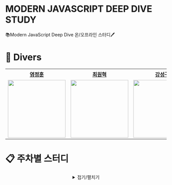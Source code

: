 # MODERN JAVASCRIPT DEEP DIVE STUDY

📚Modern JavaScript Deep Dive 온/오프라인 스터디🖊️

# 🌊 Divers

<div align="center">  
<table style="text-align:center;">
<tr>
<th style="text-align:center;"><a href="https://github.com/youmdang">염정훈</a></th>
<th style="text-align:center;"><a href="https://github.com/cwonhyeok">최원혁</a></th>
<th style="text-align:center;"><a href="https://github.com/L1m3Kun">강성구</a></th>
</tr>
<tr>
    <td style="text-align:center;"><a href="https://github.com/youmdang"><img width="180px" src="https://avatars.githubusercontent.com/u/165889213?v=4"/></a></td>
    <td style="text-align:center;"><a href="https://github.com/cwonhyeok"><img width="180px" src="https://avatars.githubusercontent.com/u/169676867?v=4"/></a></td>
    <td style="text-align:center;"><a href="https://github.com/L1m3Kun"><img width="180px" src="https://avatars.githubusercontent.com/u/113879996?v=4""/></a></td>
    
</tr>
</table>
</div>

# 📋 주차별 스터디

<details markdwon="1" align="center">
<summary >접기/펼치기</summary><br/><br/>

<div align="center">

|    날짜    |        주차        |                                               내용                                                |                                TIL                                |              참여자              |
| :--------: | :----------------: | :-----------------------------------------------------------------------------------------------: | :---------------------------------------------------------------: | :------------------------------: |
| 2024.06.14 | [1주차][1st_study] | [프로그래밍 <br/> 자바스크립트란? <br/> 자바스크립트 개발 환경과 실행 방법 <br/> 변수][1st_study] | [![정훈]][정훈1n] <br/> [![원혁]][원혁1n] <br/> [![성구]][성구1n] | 😃정훈 <br/> 😃원혁 <br/> 😃성구 |
| 2024.06.21 | [2주차][2nd_study] |                      [표현식과 문 <br/> 데이터 타입 <br/> 연산자][2nd_study]                      | [![정훈]][정훈2n] <br/> [![원혁]][원혁2n] <br/> [![성구]][성구2n] | 😃정훈 <br/> 😃원혁 <br/> 😃성구 |
| 2024.06.28 | [3주차][3rd_study] |                 [제어문 <br/> 타입 변환과 단축 평가 <br/> 객체 리터럴][3rd_study]                 | [![정훈]][정훈3n] <br/> [![원혁]][원혁3n] <br/> [![성구]][성구3n] |                                  |

</div>

<!--Button Link-->

[정훈]: https://img.shields.io/badge/정훈-4793AF?style=for-the-badge&logoColor=white&logo=mdbook
[원혁]: https://img.shields.io/badge/원혁-FFC470?style=for-the-badge&logoColor=white&logo=mdbook
[성구]: https://img.shields.io/badge/성구-DD5746?style=for-the-badge&logoColor=white&logo=mdbook

<!--------------->

<!--Note Link-->

[정훈1n]: https://github.com/Modern-JavaScript-Deep-Dive/Modern-JavaScript-Deep-Dive/blob/main/1주차%20스터디/학습노트/정훈.md
[원혁1n]: https://github.com/Modern-JavaScript-Deep-Dive/Modern-JavaScript-Deep-Dive/blob/main/1주차%20스터디/학습노트/원혁.md
[성구1n]: https://github.com/Modern-JavaScript-Deep-Dive/Modern-JavaScript-Deep-Dive/blob/main/1주차%20스터디/학습노트/성구.md
[정훈2n]: https://github.com/Modern-JavaScript-Deep-Dive/Modern-JavaScript-Deep-Dive/blob/main/2주차%20스터디/학습노트/정훈.md
[원혁2n]: https://github.com/Modern-JavaScript-Deep-Dive/Modern-JavaScript-Deep-Dive/blob/main/2주차%20스터디/학습노트/원혁.md
[성구2n]: https://github.com/Modern-JavaScript-Deep-Dive/Modern-JavaScript-Deep-Dive/blob/main/2주차%20스터디/학습노트/성구.md
[정훈3n]: https://github.com/Modern-JavaScript-Deep-Dive/Modern-JavaScript-Deep-Dive/blob/main/3주차%20스터디/학습노트/정훈.md
[원혁3n]: https://github.com/Modern-JavaScript-Deep-Dive/Modern-JavaScript-Deep-Dive/blob/main/3주차%20스터디/학습노트/원혁.md
[성구3n]: https://github.com/Modern-JavaScript-Deep-Dive/Modern-JavaScript-Deep-Dive/blob/main/3주차%20스터디/학습노트/성구.md

<!--------------->

<!---Link--->

[1st_study]: https://github.com/Modern-JavaScript-Deep-Dive/Modern-JavaScript-Deep-Dive/blob/main/1주차%20스터디/
[2nd_study]: https://github.com/Modern-JavaScript-Deep-Dive/Modern-JavaScript-Deep-Dive/blob/main/2주차%20스터디/
[3rd_study]: https://github.com/Modern-JavaScript-Deep-Dive/Modern-JavaScript-Deep-Dive/blob/main/3주차%20스터디/

<!------>

</details>
